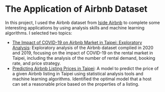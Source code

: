 # The Application of Airbnb Dataset
In this project, I used the Airbnb dataset from [Iside Airbnb](http://insideairbnb.com/get-the-data.html) to complete some interesting applications by using analysis skills and machine learning algorithms. I selected two topics:

- [The Impact of COVID-19 on Airbnb Market in Taipei: Exploratory Analysis](https://github.com/lisacheng-choco/airbnb-demand-price-analysis/blob/master/airbnb_covid19_analysis.ipynb): Exploratory analysis of the Airbnb dataset complied in 2020 and 2019, focusing on the impact of COVID-19 on the rental market in Taipei, including the analysis of the number of rental demand, booking rate, and price strategy.
- [Predicting Airbnb Listing Prices in Taipei](https://github.com/lisacheng-choco/airbnb-demand-price-analysis/blob/master/airbnb_pricing_prediction.ipynb): A model to predict the price of a given Airbnb listing in Taipei using statistical analysis tools and machine learning algorithms. Identified the optimal model that a host can set a reasonable price based on the properties of a listing.